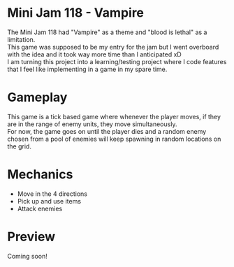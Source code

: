 # Mini Jam 118 - Vampire
 The Mini Jam 118 had "Vampire" as a theme and "blood is lethal" as a limitation.  
 This game was supposed to be my entry for the jam but I went overboard with the idea and it took way more time than I anticipated xD  
 I am turning this project into a learning/testing project where I code features that I feel like implementing in a game in my spare time.
   
# Gameplay
This game is a tick based game where whenever the player moves, if they are in the range of enemy units, they move simultaneously.  
For now, the game goes on until the player dies and a random enemy chosen from a pool of enemies will keep spawning in random locations on the grid.

# Mechanics
- Move in the 4 directions
- Pick up and use items
- Attack enemies

# Preview
Coming soon!
